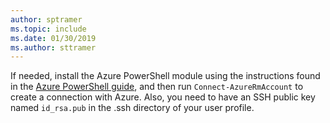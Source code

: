```yaml
---
author: sptramer
ms.topic: include
ms.date: 01/30/2019
ms.author: sttramer
---
```

If needed, install the Azure PowerShell module using the instructions found in the [Azure PowerShell guide](/powershell/azure/azurerm/), and then run `Connect-AzureRmAccount` to create a connection with Azure. Also, you need to have an SSH public key named `id_rsa.pub` in the .ssh directory of your user profile.

